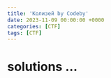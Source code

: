 ```yaml
---
title: 'Колизей by Codeby'
date: 2023-11-09 00:00:00 +0000
categories: [CTF]
tags: [CTF]
---
```





# solutions ...
